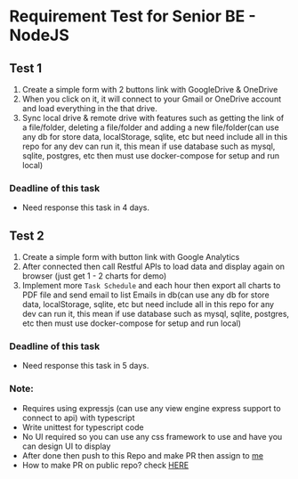 # Requirement Test for Senior BE - NodeJS
## Test 1
1. Create a simple form with 2 buttons link with GoogleDrive & OneDrive
2. When you click on it, it will connect to your Gmail or OneDrive account and load everything in the that drive.
3. Sync local drive & remote drive with features such as getting the link of a file/folder, deleting a file/folder and adding a new file/folder(can use any db for store data, localStorage, sqlite, etc but need include all in this repo for any dev can run it, this mean if use database such as mysql, sqlite, postgres, etc then must use docker-compose for setup and run local)

### Deadline of this task
- Need response this task in 4 days.


## Test 2
1. Create a simple form with button link with Google Analytics
2. After connected then call Restful APIs to load data and display again on browser (just get 1 - 2 charts for demo)
3. Implement more `Task Schedule` and each hour then export all charts to PDF file and send email to list Emails in db(can use any db for store data, localStorage, sqlite, etc but need include all in this repo for any dev can run it, this mean if use database such as mysql, sqlite, postgres, etc then must use docker-compose for setup and run local)
### Deadline of this task
- Need response this task in 5 days.

### Note: 
- Requires using expressjs (can use any view engine express support to connect to api) with typescript
- Write unittest for typescript code
- No UI required so you can use any css framework to use and have you can design UI to display
- After done then push to this Repo and make PR then assign to [me](https://github.com/longthemartec)
- How to make PR on public repo? check [HERE](https://opensource.com/article/19/7/create-pull-request-github)
